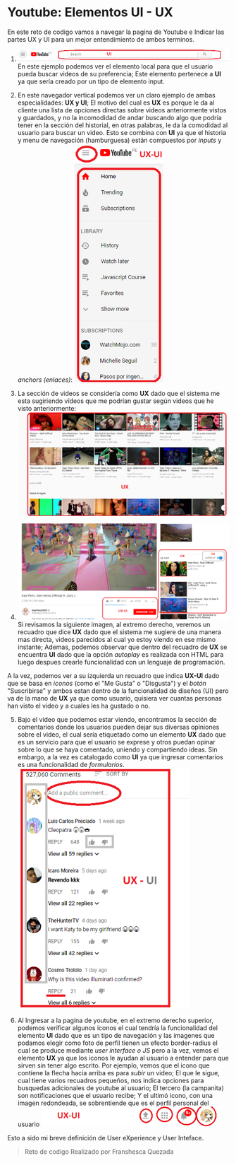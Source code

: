 # Youtube: Elementos UI - UX

En este reto de codigo vamos a  navegar la pagina de Youtube e Indicar las partes UX y UI para un mejor entendimiento de ambos terminos.

1. ![elemento local](assets/img/Buscador.png)
En este ejemplo podemos ver el elemento local para que el usuario pueda buscar videos de su preferencia; Este elemento pertenece a **UI** ya que sería creado por un tipo de elemento input.

2. En este navegador vertical podemos ver un claro ejemplo de ambas especialidades: **UX y UI**; El motivo del cual es **UX** es porque le da al cliente una lista de opciones directas sobre videos anteriormente vistos y guardados, y no la incomodidad de andar buscando algo que podría tener en la sección del historial, en otras palabras, le da la comodidad al usuario para buscar un video. Esto se combina con **UI** ya que el historia y menu de navegación (hamburguesa) están compuestos por _inputs_ y _anchors (enlaces)_:
![navegación vertical](assets/img/Navegacion.png)

3. La sección de videos se considería como **UX** dado que el sistema me esta sugiriendo vídeos que me podrían gustar según videos que he visto anteriormente:
![Recomendaciones](assets/img/Recomendacion.png)

4. ![Videos sugeridos](assets/img/Videos.png)
Si revisamos la siguiente imagen, al extremo derecho, veremos un recuadro que dice **UX** dado que el sistema me sugiere de una manera mas directa, videos parecidos al cual yo estoy viendo en ese mismo instante; Ademas, podemos observar que dentro del recuadro de **UX** se encuentra **UI** dado que la opción _autoplay_ es realizada con HTML para luego despues crearle funcionalidad con un lenguaje de programación.

 A la vez, podemos ver a su izquierda un recuadro que indica **UX-UI** dado que se basa en _iconos_ (como el "Me Gusta" o "Disgusta") y el _botón_ "Suscribirse" y ambos estan dentro de la funcionalidad de diseños (UI) pero va de la mano de **UX** ya que como usuario, quisiera ver cuantas personas han visto el video y a cuales les ha gustado o no.

5. Bajo el video que podemos estar viendo, encontramos la sección de comentarios donde los usuarios pueden dejar sus diversas opiniones sobre el video, el cual sería etiquetado como un elemento **UX** dado que es un servicio para que el usuario se exprese y otros puedan opinar sobre lo que se haya comentado, uniendo y compartiendo ideas. Sin embargo, a la vez es catalogado como **UI** ya que ingresar comentarios es una funcionalidad de _formularios_.
![Sugerencia](assets/img/Comentarios.png)

6. Al Ingresar a la pagína de youtube, en el extremo derecho superior, podemos verificar algunos iconos el cual tendría la funcionalidad del elemento **UI** dado que es un tipo de navegación y las imagenes que podamos elegir como foto de perfil tienen un efecto border-radius el cual se produce mediante _user interface o JS_ pero a la vez, vemos el elemento **UX** ya que los iconos le ayudan al usuario a entender para que sirven sin tener algo escrito. Por ejemplo, vemos que el icono que contiene la flecha hacia arriba es para _subir_ un video; El que le sigue, cual tiene varios recuadros pequeños, nos indica opciones para busquedas adicionales de youtube al usuario; El tercero (la campanita) son notificaciones que el usuario recibe; Y el ultimó icono, con una imagen redondeada, se sobrentiende que es el perfil personal del usuario
![Navegación](assets/img/Extra_info.png)

Esto a sido mi breve definición  de User eXperience y User Inteface.

> Reto de codigo Realizado por Franshesca Quezada
